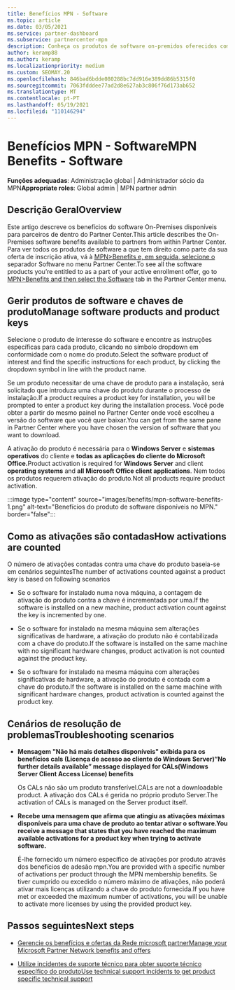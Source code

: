 ```yaml
---
title: Benefícios MPN - Software
ms.topic: article
ms.date: 03/05/2021
ms.service: partner-dashboard
ms.subservice: partnercenter-mpn
description: Conheça os produtos de software on-premidos oferecidos como benefícios da Microsoft Partner Network (MPN)
author: keramp88
ms.author: keramp
ms.localizationpriority: medium
ms.custom: SEOMAY.20
ms.openlocfilehash: 846bad6bdde080288bc7dd916e389dd86b5315f0
ms.sourcegitcommit: 7063fdddee77ad2d8e627ab3c806f76d173ab652
ms.translationtype: MT
ms.contentlocale: pt-PT
ms.lasthandoff: 05/19/2021
ms.locfileid: "110146294"
---
```

# <a name="mpn-benefits---software"></a><span data-ttu-id="d1cf7-103">Benefícios MPN - Software</span><span class="sxs-lookup"><span data-stu-id="d1cf7-103">MPN Benefits - Software</span></span>

<span data-ttu-id="d1cf7-104">**Funções adequadas**: Administração global | Administrador sócio da MPN</span><span class="sxs-lookup"><span data-stu-id="d1cf7-104">**Appropriate roles**: Global admin | MPN partner admin</span></span>

## <a name="overview"></a><span data-ttu-id="d1cf7-105">Descrição Geral</span><span class="sxs-lookup"><span data-stu-id="d1cf7-105">Overview</span></span>

<span data-ttu-id="d1cf7-106">Este artigo descreve os benefícios do software On-Premises disponíveis para parceiros de dentro do Partner Center.</span><span class="sxs-lookup"><span data-stu-id="d1cf7-106">This article describes the On-Premises software benefits available to partners from within Partner Center.</span></span> <span data-ttu-id="d1cf7-107">Para ver todos os produtos de software a que tem direito como parte da sua oferta de inscrição ativa, vá à  [MPN>Benefits e, em seguida, selecione o](https://partner.microsoft.com/dashboard/mpn/membership/benefits/software) separador Software no menu Partner Center.</span><span class="sxs-lookup"><span data-stu-id="d1cf7-107">To see all the software products you’re entitled to as a part of your active enrollment offer, go to  [MPN>Benefits and then select the Software](https://partner.microsoft.com/dashboard/mpn/membership/benefits/software) tab in the Partner Center menu.</span></span>  

## <a name="manage-software-products-and-product-keys"></a><span data-ttu-id="d1cf7-108">Gerir produtos de software e chaves de produto</span><span class="sxs-lookup"><span data-stu-id="d1cf7-108">Manage software products and product keys</span></span>

<span data-ttu-id="d1cf7-109">Selecione o produto de interesse do software e encontre as instruções específicas para cada produto, clicando no símbolo dropdown em conformidade com o nome do produto.</span><span class="sxs-lookup"><span data-stu-id="d1cf7-109">Select the software product of  interest and find the specific instructions for each product, by clicking the dropdown symbol in line with the product name.</span></span>

<span data-ttu-id="d1cf7-110">Se um produto necessitar de uma chave de produto para a instalação, será solicitado que introduza uma chave do produto durante o processo de instalação.</span><span class="sxs-lookup"><span data-stu-id="d1cf7-110">If a product requires a product key for installation, you will be prompted to enter a product key during the installation process.</span></span> <span data-ttu-id="d1cf7-111">Você pode obter a partir do mesmo painel no Partner Center onde você escolheu a versão do software que você quer baixar.</span><span class="sxs-lookup"><span data-stu-id="d1cf7-111">You can get from the same pane in Partner Center where you have chosen the version of software that you want to download.</span></span>

<span data-ttu-id="d1cf7-112">A ativação do produto é necessária para o **Windows Server** e **sistemas operativos** do cliente e **todas as aplicações do cliente do Microsoft Office.**</span><span class="sxs-lookup"><span data-stu-id="d1cf7-112">Product activation is required for **Windows Server** and client **operating systems** and **all Microsoft Office client applications**.</span></span> <span data-ttu-id="d1cf7-113">Nem todos os produtos requerem ativação do produto.</span><span class="sxs-lookup"><span data-stu-id="d1cf7-113">Not all products require product activation.</span></span>

:::image type="content" source="images/benefits/mpn-software-benefits-1.png" alt-text="Benefícios do produto de software disponíveis no MPN." border="false":::

## <a name="how-activations-are-counted"></a><span data-ttu-id="d1cf7-115">Como as ativações são contadas</span><span class="sxs-lookup"><span data-stu-id="d1cf7-115">How activations are counted</span></span>

<span data-ttu-id="d1cf7-116">O número de ativações contadas contra uma chave do produto baseia-se em cenários seguintes</span><span class="sxs-lookup"><span data-stu-id="d1cf7-116">The number of activations counted against a product key is based on following scenarios</span></span>

- <span data-ttu-id="d1cf7-117">Se o software for instalado numa nova máquina, a contagem de ativação do produto contra a chave é incrementada por uma.</span><span class="sxs-lookup"><span data-stu-id="d1cf7-117">If the software is installed on a new machine, product activation count against the key is incremented by one.</span></span>
 
- <span data-ttu-id="d1cf7-118">Se o software for instalado na mesma máquina sem alterações significativas de hardware, a ativação do produto não é contabilizada com a chave do produto.</span><span class="sxs-lookup"><span data-stu-id="d1cf7-118">If the software is installed on the same machine with no significant hardware changes, product activation is not counted against the product key.</span></span>

- <span data-ttu-id="d1cf7-119">Se o software for instalado na mesma máquina com alterações significativas de hardware, a ativação do produto é contada com a chave do produto.</span><span class="sxs-lookup"><span data-stu-id="d1cf7-119">If the software is installed on the same machine with significant hardware changes, product activation is counted against the product key.</span></span>

## <a name="troubleshooting-scenarios"></a><span data-ttu-id="d1cf7-120">Cenários de resolução de problemas</span><span class="sxs-lookup"><span data-stu-id="d1cf7-120">Troubleshooting scenarios</span></span>

- <span data-ttu-id="d1cf7-121">**Mensagem "Não há mais detalhes disponíveis" exibida para os benefícios cals (Licença de acesso ao cliente do Windows Server)**</span><span class="sxs-lookup"><span data-stu-id="d1cf7-121">**“No further details available” message displayed for CALs(Windows Server Client Access License) benefits**</span></span>

    <span data-ttu-id="d1cf7-122">Os CALs não são um produto transferível.</span><span class="sxs-lookup"><span data-stu-id="d1cf7-122">CALs are not a downloadable product.</span></span> <span data-ttu-id="d1cf7-123">A ativação dos CALs é gerida no próprio produto Server.</span><span class="sxs-lookup"><span data-stu-id="d1cf7-123">The activation of CALs is managed on the Server product itself.</span></span>

- <span data-ttu-id="d1cf7-124">**Recebe uma mensagem que afirma que atingiu as ativações máximas disponíveis para uma chave de produto ao tentar ativar o software.**</span><span class="sxs-lookup"><span data-stu-id="d1cf7-124">**You receive a message that states that you have reached the maximum available activations for a product key when trying to activate software.**</span></span>

    <span data-ttu-id="d1cf7-125">É-lhe fornecido um número específico de ativações por produto através dos benefícios de adesão mpn.</span><span class="sxs-lookup"><span data-stu-id="d1cf7-125">You are provided with a specific number of activations per product through the MPN membership benefits.</span></span> <span data-ttu-id="d1cf7-126">Se tiver cumprido ou excedido o número máximo de ativações, não poderá ativar mais licenças utilizando a chave do produto fornecida.</span><span class="sxs-lookup"><span data-stu-id="d1cf7-126">If you have met or exceeded the maximum number of activations, you will be unable to activate more licenses by using the provided product key.</span></span>


 ## <a name="next-steps"></a><span data-ttu-id="d1cf7-127">Passos seguintes</span><span class="sxs-lookup"><span data-stu-id="d1cf7-127">Next steps</span></span>

- [<span data-ttu-id="d1cf7-128">Gerencie os benefícios e ofertas da Rede microsoft partner</span><span class="sxs-lookup"><span data-stu-id="d1cf7-128">Manage your Microsoft Partner Network benefits and offers</span></span>](manage-your-partner-network-benefits.md)

- [<span data-ttu-id="d1cf7-129">Utilize incidentes de suporte técnico para obter suporte técnico específico do produto</span><span class="sxs-lookup"><span data-stu-id="d1cf7-129">Use technical support incidents to get product specific technical support</span></span>](mpn-benefits-technical-support.md)



